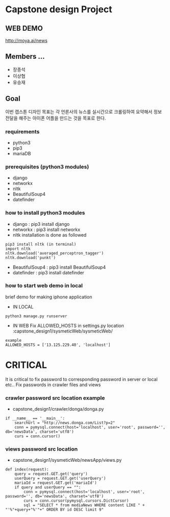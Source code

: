 # Capstone design Project

## WEB DEMO
http://moya.ai/news

## Members ...
- 장종석
- 이상협
- 유승재

## Goal
이번 캡스톤 디자인 목표는 각 언론사의 뉴스를 실시간으로 크롤링하여 요약해서 정보 전달을 해주는 아이폰 어플을 만드는 것을 목표로 한다.

### requirements
- python3
- pip3
- mariaDB

### prerequisites (python3 modules)
- django
- networkx
- nltk
- BeautifulSoup4
- datefinder

### how to install python3 modules
- django : pip3 install django
- networkx : pip3 install networkx
- nltk installation is done as followed
```python3
pip3 install nltk (in terminal)
import nltk
nltk.download('averaged_perceptron_tagger')
nltk.download('punkt')
```
- BeautifulSoup4 : pip3 install BeautifulSoup4
- datefinder : pip3 install datefinder

### how to start web demo in local
brief demo for making iphone application
- IN LOCAL
```
python3 manage.py runserver
```

- IN WEB
Fix ALLOWED_HOSTS in settings.py location :capstone_design1/sysmeticWeb/sysmeticWeb/
```
example
ALLOWED_HOSTS = ['13.125.229.40', 'localhost']
```

# CRITICAL
It is critical to fix password to corresponding password in server or local etc..
Fix passwords in crawler files and views

### crawler password src location example
- capstone_design1/crawler/donga/donga.py
```
if __name__ == '__main__':
    searchUrl = "http://news.donga.com/List?p=2"
    conn = pymysql.connect(host='localhost', user='root', password='', db='newsData', charset='utf8')
    curs = conn.cursor()

```
### views password src location
- capstone_design1/sysmeticWeb/newsApp/views.py
```
def index(request):
    query = request.GET.get('query')
    userQuery = request.GET.get('userQuery')
    mariaId = request.GET.get('mariaId')
    if query and userQuery == "":
        conn = pymysql.connect(host='localhost', user='root', password='', db='newsData', charset='utf8')
        curs = conn.cursor(pymysql.cursors.DictCursor)
        sql = "SELECT * from mediaNews WHERE content LIKE " + "'%"+query+"%'"+" ORDER BY id DESC limit 9"

```
